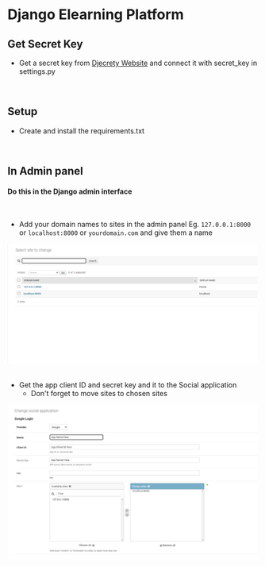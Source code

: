 Django Elearning Platform
=============================

## Get Secret Key
* Get a secret key from [Djecrety Website](https://www.djecrety.ir) and connect it with secret_key in settings.py

<br>

## Setup
* Create and install the requirements.txt

<br>

## In Admin panel
#### Do this in the Django admin interface
<br>

* Add your domain names to sites in the admin panel Eg. `127.0.0.1:8000` or `localhost:8000` or `yourdomain.com` and give them a name

![Screenshot of instuction](domains.png)
<br>
<br>

* Get the app client ID and secret key and it to the Social application
	* Don't forget to move sites to chosen sites


![Screenshot of instuction](appDetails.png)
<br>
<br>


